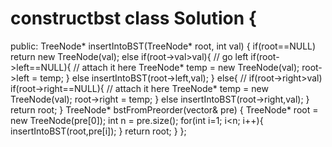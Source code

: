 # constructbst class Solution {
public:
    TreeNode* insertIntoBST(TreeNode* root, int val) {
        if(root==NULL) return new TreeNode(val);
        else if(root->val>val){ // go left
            if(root->left==NULL){ // attach it here
                TreeNode* temp = new TreeNode(val);
                root->left = temp;
            }
            else insertIntoBST(root->left,val);
        }
        else{ // if(root->right>val)
            if(root->right==NULL){ // attach it here
                TreeNode* temp = new TreeNode(val);
                root->right = temp;
            }
            else insertIntoBST(root->right,val);
        }
        return root;
    }
    TreeNode* bstFromPreorder(vector<int>& pre) {
        TreeNode* root = new TreeNode(pre[0]);
        int n = pre.size();
        for(int i=1; i<n; i++){
            insertIntoBST(root,pre[i]);
        }
        return root;
    }
};
